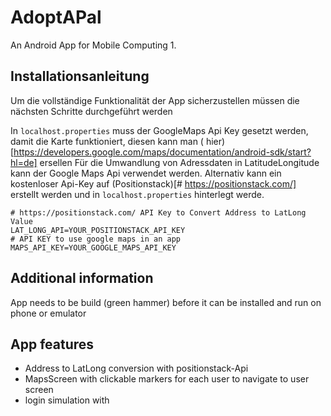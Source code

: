 # AdoptAPal

An Android App for Mobile Computing 1.

## Installationsanleitung

Um die vollständige Funktionalität der App sicherzustellen müssen die nächsten Schritte durchgeführt
werden

In `localhost.properties` muss der GoogleMaps Api Key gesetzt werden, damit die Karte funktioniert,
diesen kann man (
hier)[https://developers.google.com/maps/documentation/android-sdk/start?hl=de] ersellen
Für die Umwandlung von Adressdaten in LatitudeLongitude kann der Google Maps Api verwendet werden.
Alternativ kann ein kostenloser Api-Key auf (Positionstack)[# https://positionstack.com/] erstellt
werden und in `localhost.properties` hinterlegt werde.

```
# https://positionstack.com/ API Key to Convert Address to LatLong Value
LAT_LONG_API=YOUR_POSITIONSTACK_API_KEY
# API KEY to use google maps in an app
MAPS_API_KEY=YOUR_GOOGLE_MAPS_API_KEY
```

## Additional information

App needs to be build (green hammer) before it can be installed and run on phone or emulator

## App features

- Address to LatLong conversion with positionstack-Api
- MapsScreen with clickable markers for each user to navigate to user screen
- login simulation with